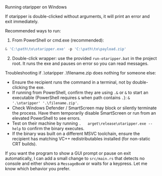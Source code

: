 Running otaripper on Windows

If otaripper is double-clicked without arguments, it will print an error and exit immediately.

Recommended ways to run:

1) From PowerShell or cmd.exe (recommended):

```powershell
& 'C:\path\to\otaripper.exe' -p 'C:\path\to\payload.zip'
```

2) Double-click wrapper: use the provided `run-otaripper.bat` in the project root. It runs the exe and pauses on error so you can read messages.

Troubleshooting if .\otaripper .\filename.zip does nothing for someone else:

- Ensure the recipient runs the command in a terminal, not by double-clicking the exe.
- If running from PowerShell, confirm they are using `.&` or `&` to start an executable (PowerShell requires `&` when path contains `.`): `& '.\otaripper' '.\filename.zip'`.
- Check Windows Defender / SmartScreen may block or silently terminate the process. Have them temporarily disable SmartScreen or run from an elevated PowerShell to see errors.
- Test on their machine by running `.	arget\release\otaripper.exe --help` to confirm the binary executes.
- If the binary was built on a different MSVC toolchain, ensure the recipient has matching VC++ redistributables installed (for non-static CRT builds).

If you want the program to show a GUI prompt or pause on exit automatically, I can add a small change to `src/main.rs` that detects no console and either shows a `MessageBoxW` or waits for a keypress. Let me know which behavior you prefer.
